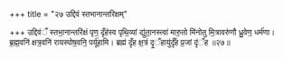 +++
title = "२७ उद्दिवं स्तभानान्तरिक्षम्"

+++
उद्दिव॑ँ स्तभा॒नान्तरि॑क्षं पृण॒ दृँह॑स्व पृथि॒व्यां द्यु॑ता॒नस्त्वा॑ मारु॒तो मि॑नोतु मि॒त्रावरु॑णौ ध्रु॒वेण॒ धर्म॑णा। ब्र॒ह्म॒वनि॑ क्षत्र॒वनि॑ रायस्पोष॒वनि॒ पर्यू॑हामि। ब्रह्म॑ दृँह क्ष॒त्रं दृ॒ँहायु॑र्दृँह प्र॒जां दृ॑ँह ॥२७॥